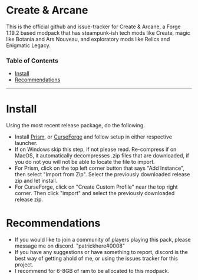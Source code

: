 # Create & Arcane

This is the official github and issue-tracker for Create & Arcane, a Forge 1.19.2 based modpack that has steampunk-ish tech mods like Create, magic like Botania and Ars Nouveau, and exploratory mods like Relics and Enigmatic Legacy. 

### Table of Contents

-   [Install](#install)
-   [Recommendations](#recommendations)

<hr></hr>

# Install

Using the most recent release package, do the following.
- Install [Prism](https://prismlauncher.org/download/), or [CurseForge](https://download.curseforge.com) and follow setup in either respective launcher. 
- If on Windows skip this step, if not please read. Re-compress if on MacOS, it automatically decompresses .zip files that are downloaded, if you do not you will not be able to locate the file to import. 
- For Prism, click on the top left corner button that says "Add Instance", then select "Import from Zip". Select the previously downloaded release zip and let install.
- For CurseForge, click on "Create Custom Profile" near the top right corner. Then click "import" and select the previously downloaded release zip. 

# Recommendations

- If you would like to join a community of players playing this pack, please message me on discord. "patrickhere#0008"
- If you have any suggestions or have something to report, discord is the best way of getting ahold of me, or using the issues tracker for this project. 
- I recommend for 6-8GB of ram to be allocated to this modpack.
